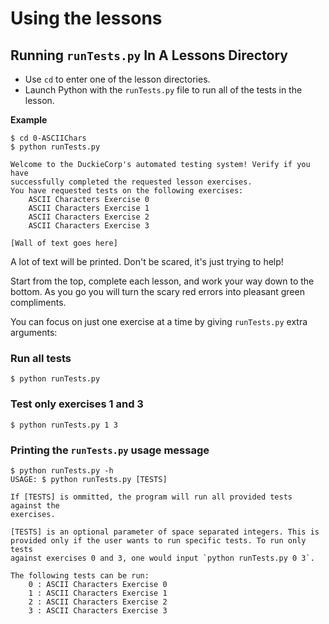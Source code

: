 # Using the lessons

## Running `runTests.py` In A Lessons Directory

*   Use `cd` to enter one of the lesson directories.
*   Launch Python with the `runTests.py` file to run all of the tests in the lesson.

**Example**

```
$ cd 0-ASCIIChars
$ python runTests.py

Welcome to the DuckieCorp's automated testing system! Verify if you have
successfully completed the requested lesson exercises.
You have requested tests on the following exercises:
    ASCII Characters Exercise 0
    ASCII Characters Exercise 1
    ASCII Characters Exercise 2
    ASCII Characters Exercise 3

[Wall of text goes here]

```

A lot of text will be printed.  Don't be scared, it's just trying to help!

Start from the top, complete each lesson, and work your way down to the bottom.  As you go you will turn the scary red errors into pleasant green compliments.

You can focus on just one exercise at a time by giving `runTests.py` extra arguments:


### Run all tests
```
$ python runTests.py
```

### Test only exercises 1 and 3
```
$ python runTests.py 1 3
```

### Printing the `runTests.py` usage message
```
$ python runTests.py -h
USAGE: $ python runTests.py [TESTS]

If [TESTS] is ommitted, the program will run all provided tests against the
exercises.

[TESTS] is an optional parameter of space separated integers. This is
provided only if the user wants to run specific tests. To run only tests
against exercises 0 and 3, one would input `python runTests.py 0 3`.

The following tests can be run:
    0 : ASCII Characters Exercise 0
    1 : ASCII Characters Exercise 1
    2 : ASCII Characters Exercise 2
    3 : ASCII Characters Exercise 3
```
